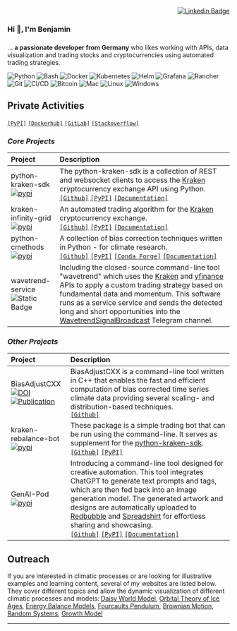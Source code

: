 <div align=right>

[![Linkedin Badge](https://img.shields.io/badge/-LinkedIn-blue?style=flat-square&logo=Linkedin&logoColor=white&link=https://www.linkedin.com/in/benjamin-thomas-schwertfeger/)](https://www.linkedin.com/in/benjamin-thomas-schwertfeger/)

<!-- [![Hits](https://hits.seeyoufarm.com/api/count/incr/badge.svg?url=https%3A%2F%2Fwww.linkedin.com%2Fin%2Fbenjamin-thomas-schwertfeger%2F&count_bg=%23000000&title_bg=%23555555&icon=&icon_color=%23E7E7E7&title=views&edge_flat=false)](https://hits.seeyoufarm.com) -->

</div>

### Hi 👋, I'm Benjamin

<h3 align="center"></h3>

… **a passionate developer from Germany** who likes working with APIs, data
visualization and trading stocks and cryptocurrencies using automated trading
strategies.

<!-- ## Languages and Tools -->

<!-- <p align="left">
  <a href="https://github.com/dsdanielpark">
    <img height="180em" src="https://github-readme-stats-eight-theta.vercel.app/api?username=btschwertfeger&show_icons=true&theme=nord&include_all_commits=true&count_private=true"/>
    <img height="180em" src="https://github-readme-stats-eight-theta.vercel.app/api/top-langs/?username=btschwertfeger&layout=compact&langs_count=8&theme=nord"/>
  </a>
</p> -->

![Python](https://img.shields.io/badge/-Python-black?style=flat-square&logo=Python)
![Bash](https://img.shields.io/badge/-Bash-black?style=flat-square&logo=gnu-bash&logoColor=green)
![Docker](https://img.shields.io/badge/-Docker-black?style=flat-square&logo=Docker)
![Kubernetes](https://img.shields.io/badge/-Kubernetes-black?style=flat-square&logo=Kubernetes)
![Helm](https://img.shields.io/badge/-Helm-black?style=flat-square&logo=helm)
![Grafana](https://img.shields.io/badge/-Grafana-black?style=flat-square&logo=Grafana)
![Rancher](https://img.shields.io/badge/-Rancher-black?style=flat-square&logo=Rancher)
![Git](https://img.shields.io/badge/-Git-black?style=flat-square&logo=git)
![CI/CD](https://img.shields.io/badge/-CI/CD-black?style=flat-square&logo=githubactions) ![Bitcoin](https://img.shields.io/badge/-Bitcoin-black?style=flat-square&logo=Bitcoin)
![Mac](https://img.shields.io/badge/-Mac-black?style=flat-square&logo=apple)
![Linux](https://img.shields.io/badge/-Linux-black?style=flat-square&logo=linux)
![Windows](https://img.shields.io/badge/-Windows-black?style=flat-square&logo=windows)


## Private Activities

[`[PyPI]`](https://pypi.org/user/btschwertfeger/)
[`[Dockerhub]`](https://hub.docker.com/u/btschwertfeger)
[`[GitLab]`](https://codebase.helmholtz.cloud/benjamin.schwertfeger)
[`[Stackoverflow]`](https://stackoverflow.com/users/13618168/benjamin-t-schwertfeger)

### _Core Projects_

| Project                                                                                                                                   | Description                                                                                                                                                                                                                                                                                                                                                                                      |
| :---------------------------------------------------------------------------------------------------------------------------------------- | :----------------------------------------------------------------------------------------------------------------------------------------------------------------------------------------------------------------------------------------------------------------------------------------------------------------------------------------------------------------------------------------------- |
| python-kraken-sdk <br> [![pypi](https://img.shields.io/badge/pypi-python--kraken--sdk-blue)](https://pypi.org/project/python-kraken-sdk/) | The python-kraken-sdk is a collection of REST and websocket clients to access the <a href="https://kraken.com" target="_blank">Kraken</a> cryptocurrency exchange API using Python.<br> [`[Github]`](https://github.com/btschwertfeger/python-kraken-sdk) [`[PyPI]`](https://pypi.org/project/python-kraken-sdk/) [`[Documentation]`](https://python-kraken-sdk.readthedocs.io/en/stable/)                                                                                                                                        |
| kraken-infinity-grid <br> [![pypi](https://img.shields.io/badge/pypi-kraken--infinity--grid-blue)](https://pypi.org/project/kraken-infinity-grid/) | An automated trading algorithm for the <a href="https://kraken.com" target="_blank">Kraken</a> cryptocurrency exchange.<br> [`[Github]`](https://github.com/btschwertfeger/kraken-infinity-grid) [`[PyPI]`](https://pypi.org/project/kraken-infinity-grid/) [`[Documentation]`](https://kraken-infinity-grid.readthedocs.io/en/stable/)                                                                                                                                        |
| python-cmethods <br> [![pypi](https://img.shields.io/badge/pypi-python--cmethods-blue)](https://pypi.org/project/python-cmethods/)        | A collection of bias correction techniques written in Python - for climate research. <br>[`[Github]`](https://github.com/btschwertfeger/python-cmethods) [`[PyPI]`](https://pypi.org/project/python-cmethods/) [`[Conda Forge]`](https://anaconda.org/conda-forge/python_cmethods) [`[Documentation]`](https://python-cmethods.readthedocs.io/en/stable/)                                                                                                                                                                                                                                         |
| wavetrend-service <br>![Static Badge](https://img.shields.io/badge/project-a?label=private&labelColor=black&color=orange)                 | Including the closed-source command-line tool "wavetrend" which uses the [Kraken](https://kraken.com) and [yfinance](https://github.com/ranaroussi/yfinance) APIs to apply a custom trading strategy based on fundamental data and momentum. This software runs as a service service and sends the detected long and short opportunities into the [WavetrendSignalBroadcast](https://t.me/WavetrendSignalBroadcast) Telegram channel. |

### _Other Projects_

| Project                                                                                                                                                                                                                                                                     | Description                                                                                                                                                                                                                                                                  |
| :-------------------------------------------------------------------------------------------------------------------------------------------------------------------------------------------------------------------------------------------------------------------------- | :--------------------------------------------------------------------------------------------------------------------------------------------------------------------------------------------------------------------------------------------------------------------------- |
| BiasAdjustCXX <br> [![DOI](https://zenodo.org/badge/495881923.svg)](https://zenodo.org/badge/latestdoi/495881923) <br> [![Publication](https://img.shields.io/badge/Publication-doi.org%2F10.1016%2Fj.softx.2023.101379-blue)](https://doi.org/10.1016/j.softx.2023.101379) | BiasAdjustCXX is a command-line tool written in C++ that enables the fast and efficient computation of bias corrected time series climate data providing several scaling- and distribution-based techniques. <br>[`[Github]`](https://github.com/btschwertfeger/BiasAdjustCXX) |
| kraken-rebalance-bot <br> [![pypi](https://img.shields.io/badge/pypi-kraken--rebalance--bot-blue)](https://pypi.org/project/kraken-rebalance-bot/)                                                                                                                          | These package is a simple trading bot that can be run using the command-line. It serves as supplement for the [python-kraken-sdk](https://pypi.org/project/python-kraken-sdk/). <br> [`[Github]`](https://github.com/btschwertfeger/kraken-rebalance-bot) [`[PyPI]`](https://pypi.org/project/kraken-rebalance-bot/)                     |
| GenAI-Pod <br>[![pypi](https://img.shields.io/badge/pypi-GenAI--Pod-blue)](https://pypi.org/project/genai-pod/)                 | Introducing a command-line tool designed for creative automation. This tool integrates ChatGPT to generate text prompts and tags, which are then fed back into an image generation model. The generated artwork and designs are automatically uploaded to [Redbubble](https://www.redbubble.com/de/people/CrynetOmega/shop) and [Spreadshirt](https://mystic-mood.myspreadshop.de/) for effortless sharing and showcasing. <br> [`[Github]`](https://github.com/LeonhardSchwertfeger/GenAI-PoD) [`[PyPI]`](https://pypi.org/project/genai-pod/) [`[Documentation]`](https://genai-pod.readthedocs.io/en/stable/)

## Outreach

If you are interested in climatic processes or are looking for illustrative examples and learning content, several of my websites are listed below. They cover different topics and allow the dynamic visualization of different climatic processes and models:
<a href="https://www.awi.de/fileadmin/user_upload/AWI/Forschung/Klimawissenschaft/Dynamik_des_Palaeoklimas/DaisyWorld/index.html" target='_blank'>Daisy World Model</a>,
<a href="https://www.awi.de/fileadmin/user_upload/AWI/Forschung/Klimawissenschaft/Dynamik_des_Palaeoklimas/OrbitalTheoryOfIceAges/index.html" target='_blank'>Orbital Theory of Ice Ages</a>,
<a href="https://www.awi.de/fileadmin/user_upload/AWI/Forschung/Klimawissenschaft/Dynamik_des_Palaeoklimas/EnergyBalanceModels/index.html" target='_blank'>Energy Balance Models</a>,
<a href="https://github.com/btschwertfeger/Foucaults-Pendulum-Website" target='_blank'>Fourcaults Pendulum</a>,
<a href="https://www.awi.de/fileadmin/user_upload/AWI/Forschung/Klimawissenschaft/Dynamik_des_Palaeoklimas/BrownianMotion/index.html" target='_blank'>Brownian Motion</a>,
<a href="https://www.awi.de/fileadmin/user_upload/AWI/Forschung/Klimawissenschaft/Dynamik_des_Palaeoklimas/RandomSystems/index.html" target='_blank'>Random Systems</a>,
<a href="https://b-schwertfeger.de/projects/awi-work/GrowthModel" target='_blank'>Growth Model</a>

<!-- ---

<div align="center" style="display: flex; align-items: center; justify-content:center; mind-width:300px;">
  <a href="https://github.com/anuraghazra/github-readme-stats"><img src="https://github-readme-stats.vercel.app/api?username=btschwertfeger&show_icons=true&theme=gotham" alt="btschwertfeger" title="GitHub-Stats" style="max-height: 100%; width: auto;" /></a>
</div> -->

---


